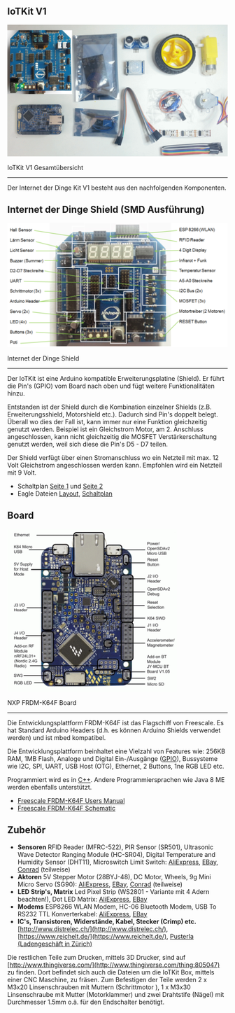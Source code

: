 ## IoTKit V1

![](../images/IoTKitSet.png)

IoTKit V1 Gesamtübersicht

- - -

Der Internet der Dinge Kit V1 besteht aus den nachfolgenden Komponenten.

## Internet der Dinge Shield (SMD Ausführung)

![](../images/shield.png)

Internet der Dinge Shield

- - -

Der IoTKit ist eine Arduino kompatible Erweiterungsplatine (Shield). Er führt die Pin&#039;s (GPIO) vom Board nach oben und fügt weitere Funktionalitäten hinzu.

Entstanden ist der Shield durch die Kombination einzelner Shields (z.B. Erweiterungsshield, Motorshield etc.). Dadurch sind Pin&#039;s doppelt belegt. Überall wo dies der Fall ist, kann immer nur eine Funktion gleichzeitig genutzt werden. Beispiel ist ein Gleichstrom Motor, am 2\. Anschluss angeschlossen, kann nicht gleichzeitig die MOSFET Verstärkerschaltung genutzt werden, weil sich diese die Pin&#039;s D5 - D7 teilen.

Der Shield verfügt über einen Stromanschluss wo ein Netzteil mit max. 12 Volt Gleichstrom angeschlossen werden kann. Empfohlen wird ein Netzteil mit 9 Volt.

* Schaltplan [Seite 1](IoTKit_Schaltplan1.pdf) und [Seite 2](IoTKit_Schaltplan2.pdf)
* Eagle Dateien [Layout](IOTKit_ch_open_V1.brd), [Schaltplan](IOTKit_ch_open_V1.sch)

## Board

![](../images/BoardMain.png)

NXP FRDM-K64F Board

- - -

Die Entwicklungsplattform FRDM-K64F ist das Flagschiff von Freescale. Es hat Standard Arduino Headers (d.h. es können Arduino Shields verwendet werden) und ist mbed kompatibel.

Die Entwicklungsplattform beinhaltet eine Vielzahl von Features wie: 256KB RAM, 1MB Flash, Analoge und Digital Ein-/Ausgänge ([GPIO](http://de.wikipedia.org/wiki/Allzweckeingabe/-ausgabe)), Bussysteme wie I2C, SPI, UART, USB Host (OTG), Ethernet, 2 Buttons, 1ne RGB LED etc.

Programmiert wird es in [C++](http://de.wikipedia.org/wiki/C%2B%2B). Andere Programmiersprachen wie Java 8 ME werden ebenfalls unterstützt.

* [Freescale FRDM-K64F Users Manual](http://cache.freescale.com/files/32bit/doc/user_guide/FRDMK64FUG.pdf) 
* [Freescale FRDM-K64F Schematic](http://developer.mbed.org/media/uploads/sam_grove/spf-28163_d.pdf)

## Zubehör

*   **Sensoren** RFID Reader (MFRC-522), PIR Sensor (SR501), Ultrasonic Wave Detector Ranging Module (HC-SR04), Digital Temperature and Humidity Sensor (DHT11), Microswitch Limit Switch: [AliExpress](http://www.aliexpress.com/), [EBay](http://www.ebay.ch/), [Conrad](http://www.conrad.ch/) (teilweise)
*   **Aktoren** 5V Stepper Motor (28BYJ-48), DC Motor, Wheels, 9g Mini Micro Servo (SG90): [AliExpress](http://www.aliexpress.com/), [EBay](http://www.ebay.ch/), [Conrad](http://www.conrad.ch/) (teilweise)
*   **LED Strip&#039;s, Matrix** Led Pixel Strip (WS2801 - Variante mit 4 Adern beachten!), Dot LED Matrix: [AliExpress](http://www.aliexpress.com/), [EBay](http://www.ebay.ch/)
*   **Modems** ESP8266 WLAN Modem, HC-06 Bluetooth Modem, USB To RS232 TTL Konverterkabel: [AliExpress](http://www.aliexpress.com/), [EBay](http://www.ebay.ch/)
*   **IC&#039;s, Transistoren, Widerstände, Kabel, Stecker (Crimp) etc.** [http://www.distrelec.ch/](http://www.distrelec.ch/), [https://www.reichelt.de/](https://www.reichelt.de/), [Pusterla (Ladengeschäft in Zürich)](http://www.pusterla.ch/)

Die restlichen Teile zum Drucken, mittels 3D Drucker, sind auf [http://www.thingiverse.com/](http://www.thingiverse.com/thing:805047) zu finden. Dort befindet sich auch die Dateien um die IoTKit Box, mittels einer CNC Maschine, zu fräsen. Zum Befestigen der Teile werden 2 x M3x20 Linsenschrauben mit Muttern (Schrittmotor ), 1 x M3x30 Linsenschraube mit Mutter (Motorklammer) und zwei Drahtstife (Nägel) mit Durchmesser 1.5mm o.ä. für den Endschalter benötigt.